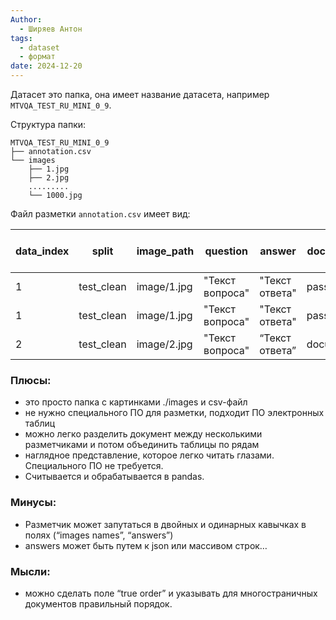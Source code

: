 ```yaml
---
Author:
  - Ширяев Антон
tags:
  - dataset
  - формат
date: 2024-12-20
---
```

Датасет это папка, она имеет название датасета, например `MTVQA_TEST_RU_MINI_0_9`.

Структура папки:
```
MTVQA_TEST_RU_MINI_0_9
├── annotation.сsv
└── images
    ├── 1.jpg
    ├── 2.jpg
	.........
    └── 1000.jpg
```

Файл разметки `annotation.сsv` имеет вид:

| data_index | split      | image_path  | question        | answer         | doc class | question<br><br>type | answear bbox    |
| ---------- | ---------- | ----------- | --------------- | -------------- | --------- | -------------------- | --------------- |
| 1          | test_clean | image/1.jpg | "Текст вопроса" | "Текст ответа" | passport  | "Имя"                | “[10,20,30,40]” |
| 1          | test_clean | image/1.jpg | "Текст вопроса" | "Текст ответа" | passport  | "Фамилия"            | “[10,20,30,40]” |
| 2          | test_clean | image/2.jpg | "Текст вопроса" | “Текст ответа” | document  | "Сумма"              | “[10,20,30,40]" |
### Плюсы:
- это просто папка с картинками ./images и csv-файл    
- не нужно специального ПО для разметки, подходит ПО электронных таблиц    
- можно легко разделить документ между несколькими разметчиками и потом объединить таблицы по рядам    
- наглядное представление, которое легко читать глазами. Специального ПО не требуется.    
- Считывается и обрабатывается в pandas.   
### Минусы:
- Разметчик может запутаться в двойных и одинарных кавычках в полях (“images names”, “answers”)    
- answers может быть путем к json или массивом строк… 
### Мысли:
- можно сделать поле “true order” и указывать для многостраничных документов правильный порядок.